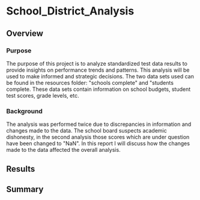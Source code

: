 # School_District_Analysis

## Overview 
### Purpose
The purpose of this project is to analyze standardized test data results to provide insights on performance trends and patterns. This analysis will be used to make informed and strategic decisions. The two data sets used can be found in the resources folder: "schools complete" and "students complete. These data sets contain information on school budgets, student test scores, grade levels, etc.

### Background
The analysis was performed twice due to discrepancies in information and changes made to the data. The school board suspects academic dishonesty, in the second analysis those scores which are under question have been changed to "NaN". In this report I will discuss how the changes made to the data affected the overall analysis.

## Results

## Summary
